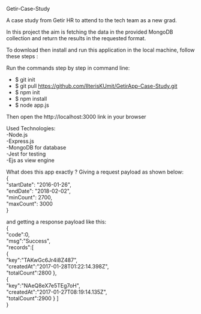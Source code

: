 Getir-Case-Study

A case study from Getir HR to attend to the tech team as a new grad.

In this project the aim is fetching the data in the provided MongoDB collection and return the results in the 
requested format.

To download then install and run this application in the local machine, follow these steps : 

Run the commands step by step in command line:
- $ git init 
- $ git pull https://github.com/IlterisKUmit/GetirApp-Case-Study.git
- $ npm init
- $ npm install
- $ node app.js

Then open the http://localhost:3000 link in your browser

Used Technologies:  
-Node.js    
-Express.js     
-MongoDB for database   
-Jest for testing   
-Ejs as view engine 

What does this app exactly ?
Giving a request payload as shown below:  
{   
    "startDate": "2016-01-26",  
    "endDate": "2018-02-02",    
    "minCount": 2700,   
    "maxCount": 3000    
}   

and getting a response payload like this:    
{   
"code":0,   
"msg":"Success",    
"records":[     
{   
"key":"TAKwGc6Jr4i8Z487",   
"createdAt":"2017-01-28T01:22:14.398Z",     
"totalCount":2800 
},  
{   
"key":"NAeQ8eX7e5TEg7oH",   
"createdAt":"2017-01-27T08:19:14.135Z",     
"totalCount":2900 
} ]   
}   


